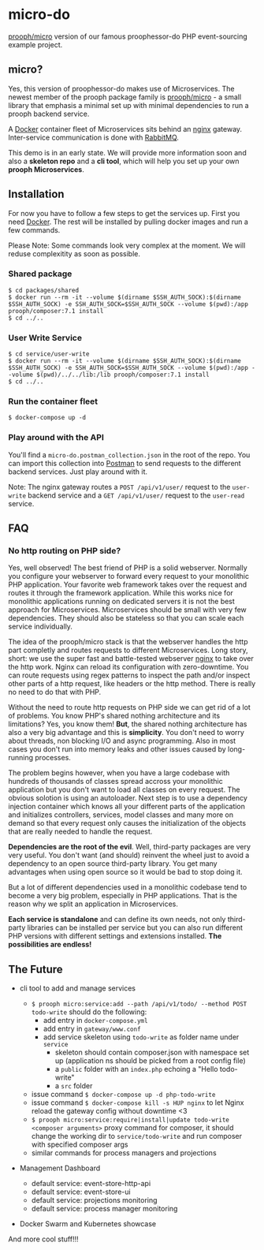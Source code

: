# micro-do

[prooph/micro](https://github.com/prooph/micro) version of our famous proophessor-do PHP event-sourcing example project.

## micro?

Yes, this version of proophessor-do makes use of Microservices. The newest member of the prooph package family is [prooph/micro](https://github.com/prooph/micro) -
a small library that emphasis a minimal set up with minimal dependencies to run a prooph backend service.

A [Docker](https://www.docker.com/) container fleet of Microservices sits behind an [nginx](https://nginx.org/en/) gateway. Inter-service communication is done with [RabbitMQ](https://www.rabbitmq.com/).

This demo is in an early state. We will provide more information soon and also a **skeleton repo** and a **cli tool**, which will help you set up your
own **prooph Microservices**.

## Installation

For now you have to follow a few steps to get the services up. 
First you need [Docker](https://www.docker.com/). The rest will be installed by pulling docker images and run a few commands.

Please Note: Some commands look very complex at the moment. We will reduse complexitity as soon as possible.

### Shared package

```
$ cd packages/shared
$ docker run --rm -it --volume $(dirname $SSH_AUTH_SOCK):$(dirname $SSH_AUTH_SOCK) -e SSH_AUTH_SOCK=$SSH_AUTH_SOCK --volume $(pwd):/app prooph/composer:7.1 install
$ cd ../..
```

### User Write Service

```
$ cd service/user-write
$ docker run --rm -it --volume $(dirname $SSH_AUTH_SOCK):$(dirname $SSH_AUTH_SOCK) -e SSH_AUTH_SOCK=$SSH_AUTH_SOCK --volume $(pwd):/app --volume $(pwd)/../../lib:/lib prooph/composer:7.1 install
$ cd ../..
```

### Run the container fleet

```
$ docker-compose up -d
```

### Play around with the API

You'll find a `micro-do.postman_collection.json` in the root of the repo. You can import this collection into [Postman](https://www.getpostman.com/)
to send requests to the different backend services. Just play around with it.

Note: The nginx gateway routes a `POST /api/v1/user/` request to the `user-write` backend service and a `GET /api/v1/user/` request to the `user-read` service.

## FAQ

### No http routing on PHP side?

Yes, well observed! The best friend of PHP is a solid webserver. Normally you configure your webserver to forward
every request to your monolithic PHP application. Your favorite web framework takes over the request and routes it through the
framework application. While this works nice for monolithic applications running on dedicated servers it is not the best approach for
Microservices. Microservices should be small with very few dependencies. They should also be stateless so that you can scale each
service individually. 

The idea of the prooph/micro stack is that the webserver handles the http part completly and routes requests to different Microservices.
Long story, short: we use the super fast and battle-tested webserver [nginx](https://nginx.org/en/) to take over the http work.
Nginx can reload its configuration with zero-downtime. You can route requests using regex patterns to inspect the path and/or inspect other parts
of a http request, like headers or the http method. There is really no need to do that with PHP.

Without the need to route http requests on PHP side we can get rid of a lot of problems.
You know PHP's shared nothing architecture and its limitations? Yes, you know them! 
**But**, the shared nothing architecture has also a very big advantage and this is **simplicity**.
You don't need to worry about threads, non blocking I/O and async programming. Also in most cases you don't run
into memory leaks and other issues caused by long-running processes. 

The problem begins however, when you have a large codebase with hundreds of thousands of classes spread accross your
monolithic application but you don't want to load all classes on every request. The obvious solotion is using an autoloader.
Next step is to use a dependency injection container which knows all your different parts of the application and
initializes controllers, services, model classes and many more on demand so that every request only causes the
initialization of the objects that are really needed to handle the request.

**Dependencies are the root of the evil**. Well, third-party packages are very very useful. You don't want (and should)
reinvent the wheel just to avoid a dependency to an open source third-party library. You get many advantages when using open source
so it would be bad to stop doing it.
 
But a lot of different dependencies used in a monolithic codebase tend to become a very big problem, especially in PHP applications.
That is the reason why we split an application in Microservices. 

**Each service is standalone** and can define its own needs, not only third-party libraries can be installed per service but you can
also run different PHP versions with different settings and extensions installed. **The possibilities are endless!**


## The Future

- cli tool to add and manage services
    - `$ prooph micro:service:add --path /api/v1/todo/ --method POST todo-write` should do the following:
        - add entry in `docker-compose.yml`
        - add entry in `gateway/www.conf`
        - add service skeleton using `todo-write` as folder name under `service`
            - skeleton should contain composer.json with namespace set up (application ns should be picked from a root config file)
            - a `public` folder with an `index.php` echoing a "Hello todo-write"
            - a `src` folder
    - issue command `$ docker-compose up -d php-todo-write`
    - issue command `$ docker-compose kill -s HUP nginx` to let Nginx reload the gateway config without downtime <3
    - `$ prooph micro:service:require|install|update todo-write <composer arguments>` proxy command for composer, it should change the working dir to `service/todo-write` and run composer with specified composer args
    - similar commands for process managers and projections
 
- Management Dashboard
    - default service: event-store-http-api
    - default service: event-store-ui
    - default service: projections monitoring
    - default service: process manager monitoring
    
- Docker Swarm and Kubernetes showcase
    
And more cool stuff!!!
